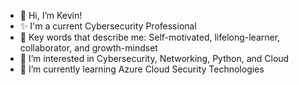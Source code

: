 - 👋 Hi, I’m Kevin!
- ✨ I'm a current Cybersecurity Professional
- 🌱 Key words that describe me: Self-motivated, lifelong-learner, collaborator, and growth-mindset
- 👀 I’m interested in Cybersecurity, Networking, Python, and Cloud 
- 🔔 I’m currently learning Azure Cloud Security Technologies


<!---
earkevin11/earkevin11 is a ✨ special ✨ repository because its `README.md` (this file) appears on your GitHub profile.
You can click the Preview link to take a look at your changes.
--->
